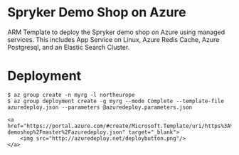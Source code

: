 # Spryker Demo Shop on Azure
ARM Template to deploy the Spryker demo shop on Azure using managed services. This includes App Service on Linux, Azure Redis Cache, Azure Postgresql, and an Elastic Search Cluster.

# Deployment
```
$ az group create -n myrg -l northeurope
$ az group deployment create -g myrg --mode Complete --template-file azuredeploy.json --parameters @azuredeploy.parameters.json

<a href="https://portal.azure.com/#create/Microsoft.Template/uri/https%3A%2F%2Fraw.githubusercontent.com%2Farafato%2Fspryker-demoshop%2Fmaster%2Fazuredeploy.json" target="_blank">
    <img src="http://azuredeploy.net/deploybutton.png"/>
</a>